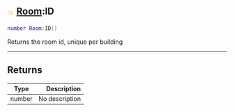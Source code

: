 ## ![shared](../../.gitbook/assets/shared.png) [Room](./readme/room.md):ID

```lua
number Room:ID()
```

Returns the room id, unique per building

------
## Returns

| Type   | Description |
| ------ | ----------: |
| number | No description |

